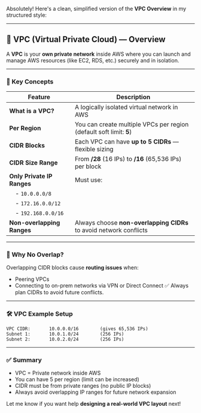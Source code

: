 Absolutely! Here's a clean, simplified version of the **VPC Overview** in my structured style:

---

## 🧱 VPC (Virtual Private Cloud) — Overview

A **VPC** is your **own private network** inside AWS where you can launch and manage AWS resources (like EC2, RDS, etc.) securely and in isolation.

---

### 🔹 Key Concepts

| Feature                    | Description                                                         |
| -------------------------- | ------------------------------------------------------------------- |
| **What is a VPC?**         | A logically isolated virtual network in AWS                         |
| **Per Region**             | You can create multiple VPCs per region (default soft limit: **5**) |
| **CIDR Blocks**            | Each VPC can have **up to 5 CIDRs** — flexible sizing               |
| **CIDR Size Range**        | From **/28** (16 IPs) to **/16** (65,536 IPs) per block             |
| **Only Private IP Ranges** | Must use:                                                           |
|  - `10.0.0.0/8`            |                                                                     |
|  - `172.16.0.0/12`         |                                                                     |
|  - `192.168.0.0/16`        |                                                                     |
| **Non-overlapping Ranges** | Always choose **non-overlapping CIDRs** to avoid network conflicts  |

---

### 🔸 Why No Overlap?

Overlapping CIDR blocks cause **routing issues** when:

* Peering VPCs
* Connecting to on-prem networks via VPN or Direct Connect
  ✅ Always plan CIDRs to avoid future conflicts.

---

### 🛠️ VPC Example Setup

```text
VPC CIDR:       10.0.0.0/16        (gives 65,536 IPs)
Subnet 1:       10.0.1.0/24        (256 IPs)
Subnet 2:       10.0.2.0/24        (256 IPs)
```

---

### ✅ Summary

* VPC = Private network inside AWS
* You can have 5 per region (limit can be increased)
* CIDR must be from private ranges (no public IP blocks)
* Always avoid overlapping IP ranges for future network expansion

Let me know if you want help **designing a real-world VPC layout** next!
